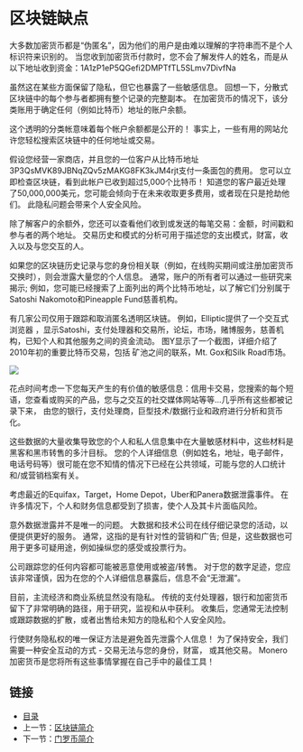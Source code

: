 # 区块链缺点

大多数加密货币都是“伪匿名”，因为他们的用户是由难以理解的字符串而不是个人标识符来识别的。 当您收到加密货币付款时，您不会了解发件人的姓名，而是从以下地址收到资金：1A1zP1eP5QGefi2DMPTfTL5SLmv7DivfNa

虽然这在某些方面保留了隐私，但它也暴露了一些敏感信息。 回想一下，分散式区块链中的每个参与者都拥有整个记录的完整副本。 在加密货币的情况下，该分类账用于确定任何（例如比特币）地址的账户余额。

这个透明的分类帐意味着每个帐户余额都是公开的！ 事实上，一些有用的网站允许您轻松搜索区块链中的任何地址或交易。

假设您经营一家商店，并且您的一位客户从比特币地址3P3QsMVK89JBNqZQv5zMAKG8FK3kJM4rjt支付一条面包的费用。 您可以立即检查区块链，看到此帐户已收到超过5,000个比特币！ 知道您的客户最近处理了50,000,000美元，您可能会倾向于在未来收取更多费用，或者现在只是抢劫他们。 此隐私问题会带来个人安全风险。

除了解客户的余额外，您还可以查看他们收到或发送的每笔交易：金额，时间戳和参与者的两个地址。 交易历史和模式的分析可用于描述您的支出模式，财富，收入以及与您交互的人。

如果您的区块链历史记录与您的身份相关联（例如，在线购买期间或注册加密货币交换时），则会泄露大量您的个人信息。 通常，账户的所有者可以通过一些研究来揭示; 例如，您可能已经搜索了上面列出的两个比特币地址，以了解它们分别属于Satoshi Nakomoto和Pineapple Fund慈善机构。

有几家公司仅用于跟踪和取消匿名透明区块链。 例如，Elliptic提供了一个交互式浏览器
，显示Satoshi，支付处理器和交易所，论坛，市场，赌博服务，慈善机构，已知个人和其他服务之间的资金流动。 图Y显示了一个截图，详细介绍了2010年初的重要比特币交易，包括
矿池之间的联系，Mt. Gox和Silk Road市场。

![](11)

花点时间考虑一下您每天产生的有价值的敏感信息：信用卡交易，您搜索的每个短语，您查看或购买的产品，您与之交互的社交媒体网站等等...几乎所有这些都被记录下来， 由您的银行，支付处理商，巨型技术/数据行业和政府进行分析和货币化。

这些数据的大量收集导致您的个人和私人信息集中在大量敏感材料中，这些材料是黑客和黑市转售的多汁目标。 您的个人详细信息（例如姓名，地址，电子邮件，电话号码等）很可能在您不知情的情况下已经在公共领域，可能与您的人口统计和/或营销档案有关。

考虑最近的Equifax，Target，Home Depot，Uber和Panera数据泄露事件。 在许多情况下，个人和财务信息都受到了损害，使个人及其卡片面临风险。

意外数据泄露并不是唯一的问题。 大数据和技术公司在线仔细记录您的活动，以便提供更好的服务。 通常，这指的是有针对性的营销和广告; 但是，这些数据也可用于更多可疑用途，例如操纵您的感受或投票行为。

公司跟踪您的任何内容都可能被恶意使用或被盗/转售。 对于您的数字足迹，您应该非常谨慎，因为在您的个人详细信息暴露后，信息不会“无泄漏”。

目前，主流经济和商业系统显然没有隐私。 传统的支付处理器，银行和加密货币留下了非常明确的路径，用于研究，监视和从中获利。 收集后，您通常无法控制或跟踪数据的扩散，或者出售给未知方的隐私和个人安全风险。

行使财务隐私权的唯一保证方法是避免首先泄露个人信息！ 为了保持安全，我们需要一种安全互动的方式 - 交易无法与您的身份，财富，
或其他交易。 Monero加密货币是您将所有这些事情掌握在自己手中的最佳工具！

## 链接

- [目录](directory.md)
- 上一节：[区块链简介](01.2.md)
- 下一节：[门罗币简介](01.4.md)
